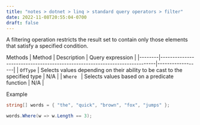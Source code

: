```yaml
---
title: "notes > dotnet > linq > standard query operators > filter"
date: 2022-11-08T20:55:04-0700
draft: false
---
```

A filtering operation restricts the result set to contain only those elements that satisfy a specified condition.

Methods
| Method | Description                                                                | Query expression |
|--------|----------------------------------------------------------------------------|------------------|
| `OfType` | Selects values depending on their ability to be cast to the specified type | N/A              |
| `Where ` | Selects values based on a predicate function                               | N/A              |

Example
```cs
string[] words = { "the", "quick", "brown", "fox", "jumps" };

words.Where(w => w.Length == 3);
```